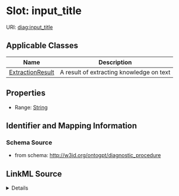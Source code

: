 # Slot: input_title

URI: [diag:input_title](http://w3id.org/ontogpt/diagnostic_procedure/input_title)



<!-- no inheritance hierarchy -->




## Applicable Classes

| Name | Description |
| --- | --- |
[ExtractionResult](ExtractionResult.md) | A result of extracting knowledge on text






## Properties

* Range: [String](String.md)







## Identifier and Mapping Information







### Schema Source


* from schema: http://w3id.org/ontogpt/diagnostic_procedure




## LinkML Source

<details>
```yaml
name: input_title
from_schema: http://w3id.org/ontogpt/diagnostic_procedure
rank: 1000
alias: input_title
owner: ExtractionResult
domain_of:
- ExtractionResult
range: string

```
</details>